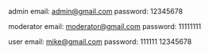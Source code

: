 admin
email: admin@gmail.com
password: 12345678

moderator
email: moderator@gmail.com
password: 11111111

user
email: mike@gmail.com
password: 111111
12345678
